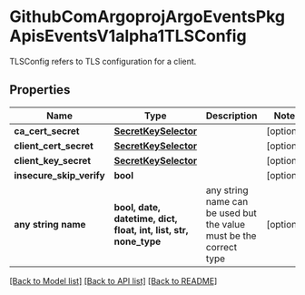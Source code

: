 # GithubComArgoprojArgoEventsPkgApisEventsV1alpha1TLSConfig

TLSConfig refers to TLS configuration for a client.

## Properties
Name | Type | Description | Notes
------------ | ------------- | ------------- | -------------
**ca_cert_secret** | [**SecretKeySelector**](SecretKeySelector.md) |  | [optional] 
**client_cert_secret** | [**SecretKeySelector**](SecretKeySelector.md) |  | [optional] 
**client_key_secret** | [**SecretKeySelector**](SecretKeySelector.md) |  | [optional] 
**insecure_skip_verify** | **bool** |  | [optional] 
**any string name** | **bool, date, datetime, dict, float, int, list, str, none_type** | any string name can be used but the value must be the correct type | [optional]

[[Back to Model list]](../README.md#documentation-for-models) [[Back to API list]](../README.md#documentation-for-api-endpoints) [[Back to README]](../README.md)



